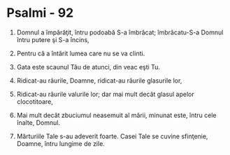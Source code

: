# Psalmi - 92

1. Domnul a împărăţit, întru podoabă S-a îmbrăcat; îmbrăcatu-S-a Domnul întru putere şi S-a încins, 

2. Pentru că a întărit lumea care nu se va clinti. 

3. Gata este scaunul Tău de atunci, din veac eşti Tu. 

4. Ridicat-au râurile, Doamne, ridicat-au râurile glasurile lor, 

5. Ridicat-au râurile valurile lor; dar mai mult decât glasul apelor clocotitoare, 

6. Mai mult decât zbuciumul neasemuit al mării, minunat este, întru cele înalte, Domnul. 

7. Mărturiile Tale s-au adeverit foarte. Casei Tale se cuvine sfinţenie, Doamne, întru lungime de zile. 


